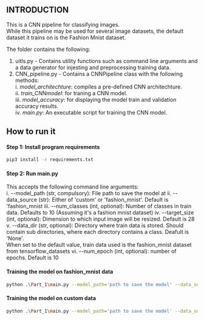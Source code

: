 ## INTRODUCTION
This is a CNN pipeline for classifying images.  
While this pipeline may be used for several image datasets, the default dataset it trains on is the Fashion Mnist dataset.  

The folder contains the following:  
1. uitls.py - Contains utility functions such as command line arguments and a data generator for injesting and preprocessing training data.
2. CNN_pipeline.py - Contains a CNNPipeline class with the following methods:  
    i. *model_architechture*: compiles a pre-defined CNN architechture.  
    ii. *train_CNNmodel*: for traning a CNN model.  
    iii. *model_accuracy*: for displaying the model train and validation accuracy results.  
    iv. *main.py*: An executable script for training the CNN model.

## How to run it  
#### Step 1: Install program requirements

```bash
pip3 install -r requirements.txt
```
#### Step 2: Run main.py  

This accepts the following command line arguments:  
i. --model_path (str, compulsory): File path to save the model at
ii. --data_source (str): Either of 'custom' or 'fashion_mnist'. Default is 'fashion_mnist
iii. --num_classes (int, optional): Number of classes in train data. Defaults to 10 (Assuming it's a fashion mnist dataset)
iv. --target_size (int, optional): Dimension to which input image will be resized. Default is 28
v. --data_dir (str, optional): Directory where train data is stored. Should contain sub directories, where each directory contains a class. Deafult is 'None'.  
   When set to the default value, train data used is the fashion_mnist dataset from tensorflow_datasets
vi. --num_epoch (int, optional): number of epochs. Default is 10

#### Training the model on fashion_mnist data
```bash
python .\Part_1\main.py --model_path='path to save the model' --data_source='fashion_mnist'
```

#### Training the model on custom data
```bash
python .\Part_1\main.py --model_path='path to save the model' --data_source='custom' --num_classes='number of classes' --data_dir='train data directory' --num_epoch=10
```


